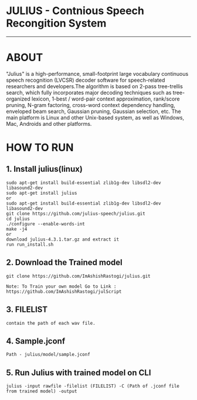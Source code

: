 # JULIUS - Contnious Speech Recongition System
---------------------------------------------

# ABOUT 
"Julius" is a high-performance, small-footprint large vocabulary continuous 
speech recognition (LVCSR) decoder software for speech-related researchers 
and developers.The algorithm is based on 2-pass tree-trellis search, which 
fully incorporates major decoding techniques such as tree-organized lexicon, 
1-best / word-pair context approximation, rank/score pruning, N-gram 
factoring, cross-word context dependency handling, enveloped beam search, 
Gaussian pruning, Gaussian selection, etc. 
The main platform is Linux and other Unix-based system, as well as Windows, 
Mac, Androids and other platforms.


# HOW TO RUN 

## 1. Install julius(linux)
    sudo apt-get install build-essential zlib1g-dev libsdl2-dev libasound2-dev
    sudo apt-get install julius
    or
    sudo apt-get install build-essential zlib1g-dev libsdl2-dev libasound2-dev
    git clone https://github.com/julius-speech/julius.git
    cd julius
    ./configure --enable-words-int
    make -j4
    or 
    download julius-4.3.1.tar.gz and extract it
    run run_install.sh 
## 2. Download the Trained model 
    git clone https://github.com/ImAshishRastogi/julius.git
    
    Note: To Train your own model Go to Link : https://github.com/ImAshishRastogi/julScript
## 3. FILELIST
    contain the path of each wav file.

## 4. Sample.jconf
    Path - julius/model/sample.jconf
    
## 5. Run Julius with trained model on CLI
    julius -input rawfile -filelist (FILELIST) -C (Path of .jconf file from trained model) -output

